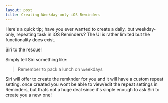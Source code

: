```yaml
---
layout: post
title: Creating Weekday-only iOS Reminders
---
```


Here's a quick tip; have you ever wanted to create a daily, but weekday-only, repeating task in iOS Reminders? The UI is rather limited but the functionality does exist.

Siri to the rescue!

Simply tell Siri something like:

> Remember to pack a lunch on weekdays

Siri will offer to create the remknder for you and it will have a custom repeat setting. once created you wont be able to view/edit the repeat settings in Reminders, but thats not a huge deal since it's sinple enough to ask Siri to create you a new one!
